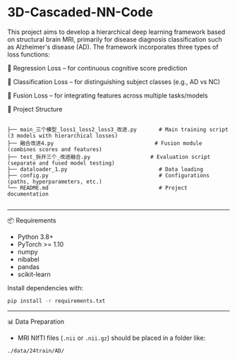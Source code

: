 # 3D-Cascaded-NN-Code
This project aims to develop a hierarchical deep learning framework based on structural brain MRI, primarily for disease diagnosis classification such as Alzheimer's disease (AD). The framework incorporates three types of loss functions:

🧮 Regression Loss – for continuous cognitive score prediction

🧠 Classification Loss – for distinguishing subject classes (e.g., AD vs NC)

🔗 Fusion Loss – for integrating features across multiple tasks/models

📁 Project Structure

```

├── main_三个模型_loss1_loss2_loss3_改进.py       # Main training script (3 models with hierarchical losses)
├── 融合改进4.py                                # Fusion module (combines scores and features)
├── test_拆开三个_改进融合.py                   # Evaluation script (separate and fused model testing)
├── dataloader_1.py                             # Data loading 
├── config.py                                   # Configurations (paths, hyperparameters, etc.)
└── README.md                                   # Project documentation


````

---

📦 Requirements

- Python 3.8+
- PyTorch >= 1.10
- numpy
- nibabel
- pandas
- scikit-learn

Install dependencies with:

```bash
pip install -r requirements.txt
````

---

📊 Data Preparation

* MRI NIfTI files (`.nii` or `.nii.gz`) should be placed in a folder like:

```
./data/24train/AD/
```

